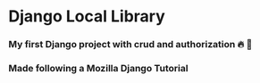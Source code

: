 # Django Local Library

### My first Django project with crud and authorization :fire: :scroll:
### Made following a Mozilla Django Tutorial